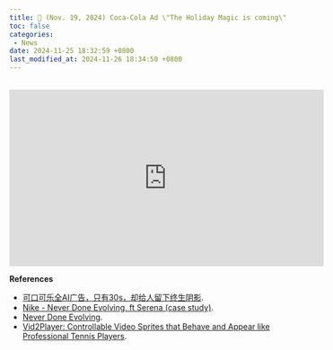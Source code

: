 ```yaml
---
title: 📰 (Nov. 19, 2024) Coca-Cola Ad \"The Holiday Magic is coming\"
toc: false
categories:
 - News
date: 2024-11-25 18:32:59 +0800
last_modified_at: 2024-11-26 18:34:50 +0800
---
```


<br>

<iframe class="iframe--video" width="560" height="315" src="https://www.youtube.com/embed/4RSTupbfGog?si=t-mmAXOxWv7ktRSM" title="YouTube video player" frameborder="0" allow="accelerometer; autoplay; clipboard-write; encrypted-media; gyroscope; picture-in-picture; web-share" referrerpolicy="strict-origin-when-cross-origin" allowfullscreen></iframe>

<br>

**References**

- [可口可乐全AI广告，只有30s，却给人留下终生阴影](https://mp.weixin.qq.com/s/fcncgHjZzVBAO2lCGge-1g).
- [Nike - Never Done Evolving, ft Serena (case study)](https://www.youtube.com/watch?v=2ehJczf2FEk).
- [Never Done Evolving](https://www.akqa.com/work/nike/nike-50th-anniversary/never-done-evolving/).
- [Vid2Player: Controllable Video Sprites that Behave and Appear like Professional Tennis Players](https://cs.stanford.edu/~haotianz/vid2player/).